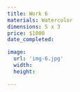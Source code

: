 ```yaml
---
title: Work 6
materials: Watercolor
dimensions: 5 x 3
price: $1000
date_completed:

image:
  url: 'img-6.jpg'
  width:
  height:

---
```

